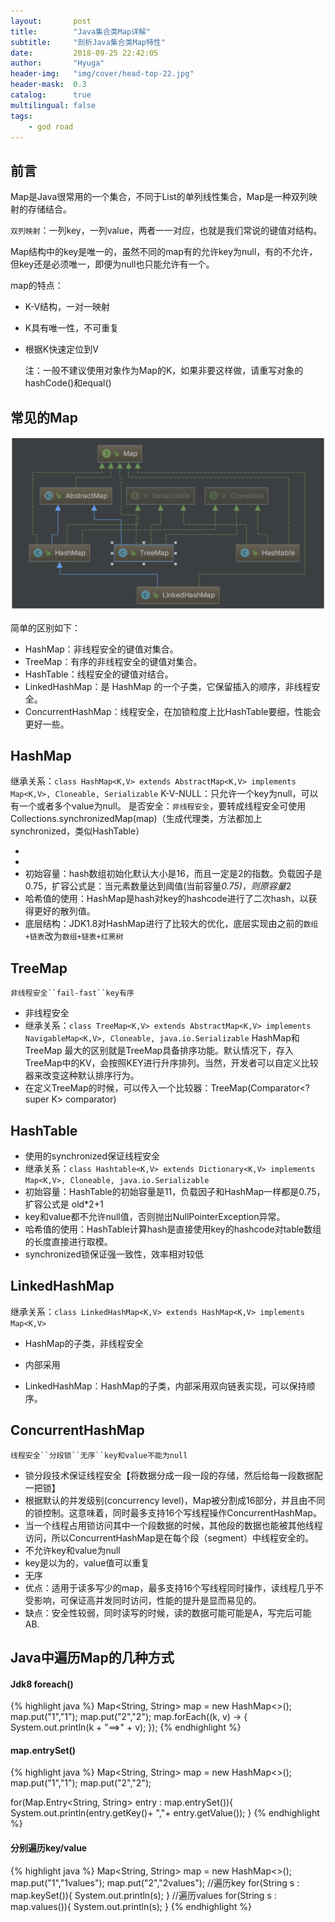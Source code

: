 ```yaml
---
layout:       post
title:        "Java集合类Map详解"
subtitle:     "剖析Java集合类Map特性"
date:         2018-09-25 22:42:05
author:       "Hyuga"
header-img:   "img/cover/head-top-22.jpg"
header-mask:  0.3
catalog:      true
multilingual: false
tags:
    - god road
---
```


## 前言

Map是Java很常用的一个集合，不同于List的单列线性集合，Map是一种双列映射的存储结合。

`双列映射`：一列key，一列value，两者一一对应，也就是我们常说的键值对结构。

Map结构中的key是唯一的，虽然不同的map有的允许key为null，有的不允许，但key还是必须唯一，即便为null也只能允许有一个。

map的特点：
- K-V结构，一对一映射
- K具有唯一性，不可重复
- 根据K快速定位到V

    注：一般不建议使用对象作为Map的K，如果非要这样做，请重写对象的hashCode()和equal()

## 常见的Map
![](../img/2018/2018-09/map-1.png)

简单的区别如下：
- HashMap：非线程安全的键值对集合。
- TreeMap：有序的非线程安全的键值对集合。
- HashTable：线程安全的键值对结合。
- LinkedHashMap：是 HashMap 的一个子类，它保留插入的顺序，非线程安全。
- ConcurrentHashMap：线程安全，在加锁粒度上比HashTable要细，性能会更好一些。

## HashMap
继承关系：`class HashMap<K,V> extends AbstractMap<K,V> implements Map<K,V>, Cloneable, Serializable`
K-V-NULL：只允许一个key为null，可以有一个或者多个value为null。
是否安全：`非线程安全`，要转成线程安全可使用Collections.synchronizedMap(map)（生成代理类，方法都加上synchronized，类似HashTable）

-
-
- 初始容量：hash数组初始化默认大小是16，而且一定是2的指数。负载因子是0.75，扩容公式是：当元素数量达到阈值(当前容量*0.75)，则原容量*2
- 哈希值的使用：HashMap是hash对key的hashcode进行了二次hash，以获得更好的散列值。
- 底层结构：JDK1.8对HashMap进行了比较大的优化，底层实现由之前的`数组+链表`改为`数组+链表+红黑树`


## TreeMap
`非线程安全``fail-fast``key有序`
- 非线程安全
- 继承关系：`class TreeMap<K,V> extends AbstractMap<K,V> implements NavigableMap<K,V>, Cloneable, java.io.Serializable`
HashMap和TreeMap 最大的区别就是TreeMap具备排序功能。默认情况下，存入TreeMap中的KV，会按照KEY进行升序排列。当然，开发者可以自定义比较器来改变这种默认排序行为。
- 在定义TreeMap的时候，可以传入一个比较器：TreeMap(Comparator<? super K> comparator)

## HashTable

- 使用的synchronized保证线程安全
- 继承关系：`class Hashtable<K,V> extends Dictionary<K,V> implements Map<K,V>, Cloneable, java.io.Serializable`
- 初始容量：HashTable的初始容量是11，负载因子和HashMap一样都是0.75，扩容公式是 old*2+1
- key和value都不允许null值，否则抛出NullPointerException异常。
- 哈希值的使用：HashTable计算hash是直接使用key的hashcode对table数组的长度直接进行取模。
- synchronized锁保证强一致性，效率相对较低

## LinkedHashMap

继承关系：`class LinkedHashMap<K,V> extends HashMap<K,V> implements Map<K,V>`
- HashMap的子类，非线程安全
- 内部采用

- LinkedHashMap：HashMap的子类，内部采用双向链表实现，可以保持顺序。

## ConcurrentHashMap
`线程安全``分段锁``无序``key和value不能为null`
- 锁分段技术保证线程安全【将数据分成一段一段的存储，然后给每一段数据配一把锁】
- 根据默认的并发级别(concurrency level)，Map被分割成16部分，并且由不同的锁控制。这意味着，同时最多支持16个写线程操作ConcurrentHashMap。
- 当一个线程占用锁访问其中一个段数据的时候，其他段的数据也能被其他线程访问，所以ConcurrentHashMap是在每个段（segment）中线程安全的。
- 不允许key和value为null
- key是以为的，value值可以重复
- 无序
- 优点：适用于读多写少的map，最多支持16个写线程同时操作，读线程几乎不受影响，可保证高并发同时访问，性能的提升是显而易见的。
- 缺点：安全性较弱，同时读写的时候，读的数据可能可能是A，写完后可能AB.


## Java中遍历Map的几种方式
#### Jdk8 foreach()
{% highlight java %}
Map<String, String> map = new HashMap<>();
map.put("1","1");
map.put("2","2");
map.forEach((k, v) -> {
    System.out.println(k + "==>" + v);
});
{% endhighlight %}

#### map.entrySet()
{% highlight java %}
Map<String, String> map = new HashMap<>();
map.put("1","1");
map.put("2","2");

for(Map.Entry<String, String> entry : map.entrySet()){
    System.out.println(entry.getKey()+ ","+  entry.getValue());
}
{% endhighlight %}

#### 分别遍历key/value
{% highlight java %}
Map<String, String> map = new HashMap<>();
map.put("1","1values");
map.put("2","2values");
//遍历key
for(String s : map.keySet()){
    System.out.println(s);
}
//遍历values
for(String s : map.values()){
    System.out.println(s);
}
{% endhighlight %}
